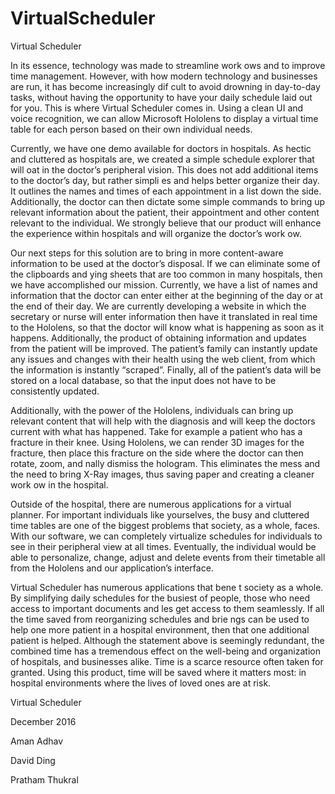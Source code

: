 # VirtualScheduler 

Virtual Scheduler

In its essence, technology was made to streamline work  ows and to improve time management. However, with how modern technology and businesses are run, it has become increasingly dif  cult to avoid drowning in day-to-day tasks, without having the opportunity to have your daily schedule laid out for you. This is where Virtual Scheduler comes in. Using a clean UI and voice recognition, we can allow Microsoft Hololens to display a virtual time table for each person based on their own individual needs.

Currently, we have one demo available for doctors in hospitals. As hectic and cluttered as hospitals are, we created a simple schedule explorer that will   oat in the doctor’s peripheral vision. This does not add additional items to the doctor’s day, but rather simpli  es and helps better organize their day. It outlines the names and times of each appointment in a list down the side. Additionally, the doctor can then dictate some simple commands to bring up relevant information about the patient, their appointment and other content relevant to the individual. We strongly believe that our product will enhance the experience within hospitals and will organize the doctor’s work  ow.

Our next steps for this solution are to bring in more content-aware information to be used at the doctor’s disposal. If we can eliminate some of the clipboards and   ying sheets that are too common in many hospitals, then we have accomplished our mission. Currently, we have a list of names and information that the doctor can enter either at the beginning of the day or at the end of their day. We are currently developing a website in which the secretary or nurse will enter information then have it translated in real time to the Hololens, so that the doctor will know what is happening as soon as it happens. Additionally, the product of obtaining information and updates from the patient will be improved. The patient’s family can instantly update any issues and changes with their health using the web client, from which the information is instantly “scraped”. Finally, all of the patient’s data will be stored on a local database, so that the input does not have to be consistently updated.

Additionally, with the power of the Hololens, individuals can bring up relevant content that will help with the diagnosis and will keep the doctors current with what has happened. Take for example a patient who has a fracture in their knee. Using Hololens, we can render 3D images for the fracture, then place this fracture on the side where the doctor can then rotate, zoom, and   nally dismiss the hologram. This eliminates the mess and the need to bring X-Ray images, thus saving paper and creating a cleaner work  ow in the hospital.

Outside of the hospital, there are numerous applications for a virtual planner. For important individuals like yourselves, the busy and cluttered time tables are one of the biggest problems that society, as a whole, faces. With our software, we can completely virtualize schedules for individuals to see in their peripheral view at all times. Eventually, the individual would be able to personalize, change, adjust and delete events from their timetable all from the Hololens and our application’s interface.

Virtual Scheduler has numerous applications that bene  t society as a whole. By simplifying daily schedules for the busiest of people, those who need access to important documents and   les get access to them seamlessly. If all the time saved from reorganizing
schedules and brie  ngs can be used to help one more patient in a hospital environment, then that one additional patient is helped. Although the statement above is seemingly redundant, the combined time has a tremendous effect on the well-being and organization of hospitals, and businesses alike. Time is a scarce resource often taken for granted. Using this product, time will be saved where it matters most: in hospital environments where the lives of loved ones are at risk.


Virtual Scheduler

December 2016

Aman Adhav

David Ding

Pratham Thukral
